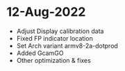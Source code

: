 # 12-Aug-2022
- Adjust Display calibration data 
- Fixed FP indicator location 
- Set Arch variant armv8-2a-dotprod 
- Added GcamGO
- Other optimization & fixes

